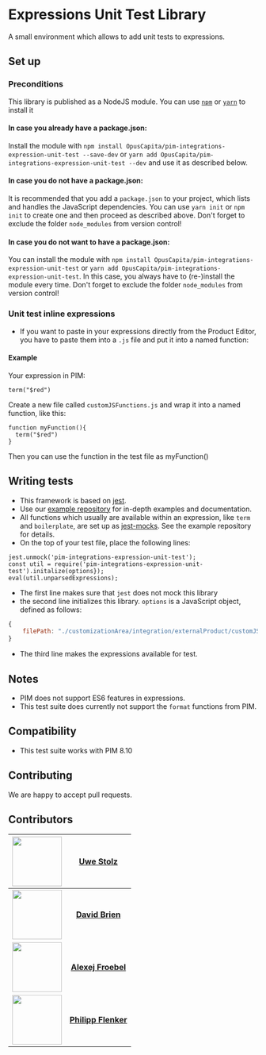 # Expressions Unit Test Library
A small environment which allows to add unit tests to expressions.

## Set up
### Preconditions
This library is published as a NodeJS module. You can use [`npm`](https://www.npmjs.com/get-npm) or [`yarn`](https://yarnpkg.com/en/docs/install) to install it

#### In case you already have a package.json:
Install the module with  `npm install OpusCapita/pim-integrations-expression-unit-test --save-dev` or `yarn add OpusCapita/pim-integrations-expression-unit-test --dev` and use it as described below.

#### In case you do not have a package.json:
It is recommended that you add a `package.json` to your project, which lists and handles the JavaScript dependencies. You can use `yarn init` or `npm init` to create one and then proceed as described above. Don't forget to exclude the folder `node_modules` from version control!

#### In case you do not want to have a package.json:
You can install the module with `npm install OpusCapita/pim-integrations-expression-unit-test` or `yarn add OpusCapita/pim-integrations-expression-unit-test`. In this case, you always have to (re-)install the module every time.  Don't forget to exclude the folder `node_modules` from version control!

### Unit test inline expressions
- If you want to paste in your expressions directly from the Product Editor, you have to paste them into a `.js` file  and put it into a named function:

#### Example
 Your expression in PIM:
 ```
 term("$red")
 ```

Create  a new file called `customJSFunctions.js` and wrap it into a named function, like this:
 ```
 function myFunction(){
   term("$red")
 }
 ```
Then you can use the function in the test file as myFunction()

## Writing tests
- This framework is based on  [jest](https://jestjs.io).
- Use our [example repository](https://github.com/OpusCapita/pim-integrations-expression-unit-test-examples) for in-depth examples and documentation.
- All functions which usually are available within an expression, like `term` and `boilerplate`, are set up as [jest-mocks](https://jestjs.io/docs/en/mock-functions). See the example repository for details.
- On the top of your test file, place the following lines:
```
jest.unmock('pim-integrations-expression-unit-test');
const util = require('pim-integrations-expression-unit-test').initalize(options});
eval(util.unparsedExpressions);
```

- The first line makes sure that `jest` does not mock this library
- the second line initializes this library. `options` is a JavaScript object, defined as follows:

```javascript
{
    filePath: "./customizationArea/integration/externalProduct/customJSFunctions.js" //points to the file with the expressions. Default: ./customizationArea/integration/externalProduct/customJSFunctions.js
}
```

- The third line makes the expressions available for test.

## Notes
- PIM does not support ES6 features in expressions.
- This test suite does currently not support the `format` functions from PIM.

## Compatibility
- This test suite works with PIM 8.10

## Contributing
We are happy to accept pull requests.

## Contributors

| [<img src="https://avatars.githubusercontent.com/u/41996712" width="100px;"/>](https://github.com/uwestolz) | [**Uwe Stolz**](https://github.com/uwestolz)     |
| :---: | :---: |
| [<img src="https://avatars.githubusercontent.com/u/36043138" width="100px;"/>](https://github.com/davidbrien) | [**David Brien**](https://github.com/davidbrien)     |
| [<img src="https://avatars.githubusercontent.com/u/30691117" width="100px;"/>](https://github.com/alexejFroebel) | [**Alexej Froebel**](https://github.com/alexejFroebel)     |
 [<img src="https://avatars.githubusercontent.com/u/4085533" width="100px;"/>](https://github.com/pflenker) | [**Philipp Flenker**](https://github.com/pflenker) |
